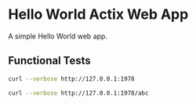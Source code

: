 # Hello World Actix Web App

A simple Hello World web app.

## Functional Tests

```bash
curl --verbose http://127.0.0.1:1978
```

```bash
curl --verbose http://127.0.0.1:1978/abc
```

